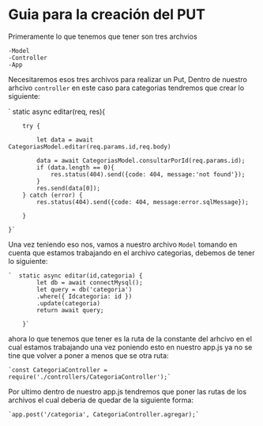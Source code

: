 Guia para la creación  del PUT
==============================
Primeramente lo que tenemos que tener son tres archvios
```
-Model
-Controller
-App
```
Necesitaremos esos tres archivos para realizar un Put,
Dentro de nuestro arhcivo `controller` en este caso para categorias tendremos que crear lo siguiente:

` static async editar(req, res){
       
        try {

            let data = await CategoriasModel.editar(req.params.id,req.body)
            
            data = await CategoriasModel.consultarPorId(req.params.id);
            if (data.length == 0){
                res.status(404).send({code: 404, message:'not found'});
            }
            res.send(data[0]);
        } catch (error) {
            res.status(404).send({code: 404, message:error.sqlMessage});
 
        }        
       
    }` 

Una vez teniendo eso nos, vamos a nuestro archivo `Model` tomando  en cuenta que estamos trabajando en el archivo categorias, debemos de  tener lo siguiente:

    `  static async editar(id,categoria) {
            let db = await connectMysql();
            let query = db('categoria')
            .where({ Idcategoria: id })
            .update(categoria)
            return await query;
            
        }`


ahora lo que tenemos que tener es la ruta de la constante del arhcivo en el cual estamos trabajando una vez poniendo esto 
en nuestro app.js ya no se tine que volver a poner a menos que se otra ruta:

    `const CategoriaController = require('./controllers/CategoriaController');`

Por ultimo dentro de nuestro app.js tendremos que poner las rutas de los archivos el cual deberia de quedar de la siguiente forma:

    `app.post('/categoria', CategoriaController.agregar);`
